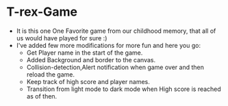 # T-rex-Game
* It is this one One Favorite game from our childhood memory,
that all of us would have played for sure :)
* I've added few more modifications for more fun and here you go:
  * Get Player name in the start of the game.
  * Added Background and border to the canvas.
  * Collision-detection,Alert notification when game over and then reload the game.
  * Keep track of high score and player names.
  * Transition from light mode to dark mode when High score is reached as of then.

